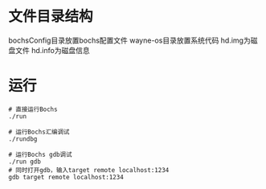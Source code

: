 # 文件目录结构
bochsConfig目录放置bochs配置文件
wayne-os目录放置系统代码
hd.img为磁盘文件
hd.info为磁盘信息

# 运行

```shell
# 直接运行Bochs
./run

# 运行Bochs汇编调试
./rundbg

# 运行Bochs gdb调试
./run gdb
# 同时打开gdb，输入target remote localhost:1234
gdb target remote localhost:1234
```


